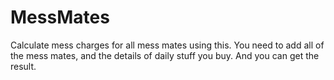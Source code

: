 # MessMates
Calculate mess charges for all mess mates using this. You need to add all of the mess mates, and the details of daily stuff you buy. And you can get the result.